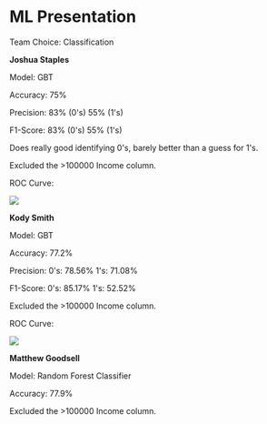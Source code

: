 # ML Presentation

Team Choice: Classification

__Joshua Staples__

Model: GBT 

Accuracy: 75%

Precision: 83% (0's) 55% (1's)

F1-Score: 83% (0's) 55% (1's)

Does really good identifying 0's, barely better than a guess for 1's. 

Excluded the >100000 Income column.

ROC Curve:

![](./img/download.png)

__Kody Smith__

Model: GBT 

Accuracy: 77.2%

Precision: 0's: 78.56% 1's: 71.08%

F1-Score: 0's: 85.17%  1's: 52.52%

Excluded the >100000 Income column.

ROC Curve:

![](./img/ROC_curve_ks.png)

<!-- __Bryton Petersen__

Model: SVM Classifier

Accuracy:

Precision:

F1-Score:

![](I dont actually have a picture yet)
 -->
 
 __Matthew Goodsell__
 
 Model: Random Forest Classifier
 
 Accuracy: 77.9%
 
 Excluded the >100000 Income column.
